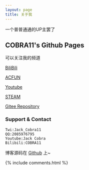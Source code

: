 ```yaml
---
layout: page
title: 关于我 
---
```


一个普普通通的UP主罢了

<h2> COBRA11's Github Pages </h2>  

可以关注我的频道

<a target="_blank" href='https://space.bilibili.com/21016018'>BiliBili</a>

<a target="_blank" href='https://www.acfun.cn/u/13268855'>ACFUN</a>

<a target="_blank" href='https://www.youtube.com/channel/UC6bz1csHtb0J1y1uUX1QbQQ'>Youtube</a>

<a target="_blank" href='http://steamcommunity.com/id/JackCobra'>STEAM</a>

<a target="_blank" href='https://gitee.com/COBRA11/JackCobra/blob/master/README.md'>Gitee Repository</a>



<h3> Support & Contact </h3>  

```
Twi:Jack_Cobra11
QQ:2085976795
Youtube:Jack Cobra
Bilibili:COBRA11
```

博客源码在 <a target="_blank" href='https://github.com/leopardpan/leopardpan.github.io/'>Github</a> 上~

{% include comments.html %}


